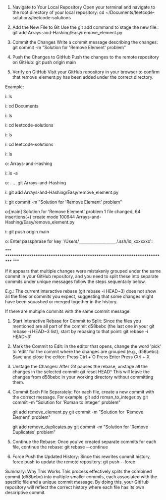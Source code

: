 1. Navigate to Your Local Repository
	Open your terminal and navigate to the root directory of your local repository:
		cd ~/Documents/leetcode-solutions/leetcode-solutions

2. Add the New File to Git
	Use the git add command to stage the new file::
		git add Arrays-and-Hashing/Easy/remove_element.py

3. Commit the Changes
	Write a commit message describing the changes:
		git commit -m "Solution for 'Remove Element' problem"

4. Push the Changes to GitHub
	Push the changes to the remote repository on GitHub:
		git push origin main

5. Verify on GitHub
	Visit your GitHub repository in your browser to confirm that remove_element.py has been added under the correct directory.




Example:

i: ls

i: cd Documents

i: ls

i: cd leetcode-solutions

i: ls

i: cd leetcode-solutions

i: ls

o: Arrays-and-Hashing

i: ls -a

o: .			..			.git			Arrays-and-Hashing

i: git add Arrays-and-Hashing/Easy/remove_element.py

i: git commit -m "Solution for 'Remove Element' problem"

o:[main] Solution for 'Remove Element' problem
 1 file changed, 64 insertions(+)
 create mode 100644 Arrays-and-Hashing/Easy/remove_element.py

i: git push origin main

o: Enter passphrase for key '/Users/___________________/.ssh/id_xxxxxxx': 

""" ************************************************************************** """

If it appears that multiple changes were mistakenly grouped under the same commit in your GitHub repository, and you need to split these into separate commits under unique messages follow the steps sequentaily below.

E.g.: The current interactive rebase (git rebase -i HEAD~3) does not show all the files or commits you expect, suggesting that some changes might have been squashed or merged together in the history.

If there are multiple commits with the same commit message:
1. Start Interactive Rebase for Commit to Split: 
	Since the files you mentioned are all part of the commit d58bebc (the last one in your git rebase -i HEAD~3 list), start by rebasing to that point:
		git rebase -i HEAD~3'

2. Mark the Commit to Edit: In the editor that opens, change the word 'pick' to 'edit' for the commit where the changes are grouped (e.g., d58bebc):
	Save and close the editor:
		Press Ctrl + O
		Press Enter
		Press Ctrl + X

3. Unstage the Changes: After Git pauses the rebase, unstage all the changes in the selected commit:
	git reset HEAD^
		This will leave the changes from d58bebc in your working directory without committing them.

4. Commit Each File Separately: For each file, create a new commit with the correct message. For example: 
	git add roman_to_integer.py
	git commit -m "Solution for 'Roman to Integer' problem"

	git add remove_element.py
	git commit -m "Solution for 'Remove Element' problem"

	git add remove_duplicates.py
	git commit -m "Solution for 'Remove Duplicates' problem"

5. Continue the Rebase: Once you've created separate commits for each file, continue the rebase:
	git rebase --continue

6. Force Push the Updated History: Since this rewrites commit history, force push to update the remote repository:
	git push --force

Summary:
	Why This Works
		This process effectively splits the combined commit (d58bebc) into multiple smaller commits, each associated with the specific file and a unique commit message. By doing this, your GitHub repository will reflect the correct history where each file has its own descriptive commit.




